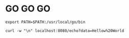 # GO GO GO

```
export PATH=$PATH:/usr/local/go/bin
```

```
curl -w "\n" localhost:8080/echo?data=Hellow%20World
```